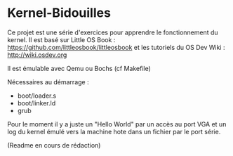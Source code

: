# Kernel-Bidouilles

Ce projet est une série d'exercices pour apprendre le fonctionnement du kernel. 
Il est basé sur Little OS Book : https://github.com/littleosbook/littleosbook
et les tutoriels du OS Dev Wiki : http://wiki.osdev.org

Il est émulable avec Qemu ou Bochs (cf Makefile)

Nécessaires au démarrage :
- boot/loader.s
- boot/linker.ld
- grub

Pour le moment il y a juste un "Hello World" par un accès au port VGA et un log du kernel émulé vers la machine hote dans un fichier par le port série.

(Readme en cours de rédaction)
